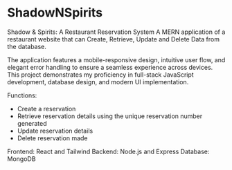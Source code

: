 # ShadowNSpirits

Shadow & Spirits: A Restaurant Reservation System
A MERN application of a restaurant website that can Create, Retrieve, Update and Delete Data from the database.

The application features a mobile-responsive design, intuitive user flow, and elegant error handling to ensure a seamless experience across devices. This project demonstrates my proficiency in full-stack JavaScript development, database design, and modern UI implementation.

Functions:
- Create a reservation
- Retrieve reservation details using the unique reservation number generated
- Update reservation details
- Delete reservation made

Frontend: React and Tailwind
Backend: Node.js and Express
Database: MongoDB

